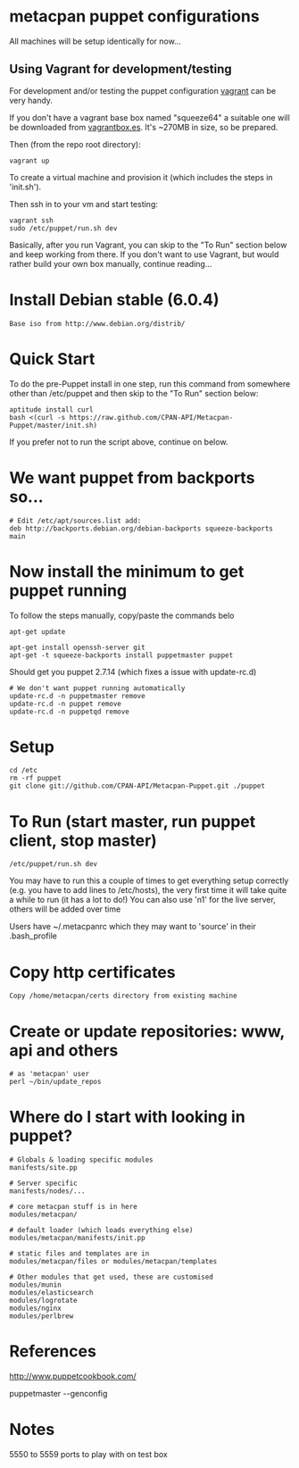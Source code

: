 # metacpan puppet configurations

All machines will be setup identically for now...

## Using Vagrant for development/testing

For development and/or testing the puppet configuration
[vagrant](http://vagrantup.com) can be very handy.

If you don't have a vagrant base box named "squeeze64"
a suitable one will be downloaded from [vagrantbox.es](http://vagrantbox.es).
It's ~270MB in size, so be prepared.

Then (from the repo root directory):

    vagrant up

To create a virtual machine and provision it
(which includes the steps in 'init.sh').

Then ssh in to your vm and start testing:

    vagrant ssh
    sudo /etc/puppet/run.sh dev

Basically, after you run Vagrant, you can skip to the "To Run" section below
and keep working from there. If you don't want to use Vagrant, but would rather
build your own box manually, continue reading...

# Install Debian stable (6.0.4)
    Base iso from http://www.debian.org/distrib/

# Quick Start

To do the pre-Puppet install in one step, run this command from somewhere other
than /etc/puppet and then skip to the "To Run" section below:

    aptitude install curl
    bash <(curl -s https://raw.github.com/CPAN-API/Metacpan-Puppet/master/init.sh)

If you prefer not to run the script above, continue on below.

# We want puppet from backports so...
    # Edit /etc/apt/sources.list add:
    deb http://backports.debian.org/debian-backports squeeze-backports main

# Now install the minimum to get puppet running

To follow the steps manually, copy/paste the commands belo

    apt-get update

    apt-get install openssh-server git
    apt-get -t squeeze-backports install puppetmaster puppet

Should get you puppet 2.7.14 (which fixes a issue with update-rc.d)

    # We don't want puppet running automatically
    update-rc.d -n puppetmaster remove
    update-rc.d -n puppet remove
    update-rc.d -n puppetqd remove

# Setup
    cd /etc
    rm -rf puppet
    git clone git://github.com/CPAN-API/Metacpan-Puppet.git ./puppet

# To Run (start master, run puppet client, stop master)
    /etc/puppet/run.sh dev

You may have to run this a couple of times to get everything setup
correctly (e.g. you have to add lines to /etc/hosts), the very
first time it will take quite a while to run (it has a lot to do!)
You can also use 'n1' for the live server, others will be added over time

Users have ~/.metacpanrc which they may want to 'source' in their .bash_profile

# Copy http certificates
    Copy /home/metacpan/certs directory from existing machine

# Create or update repositories: www, api and others
    # as 'metacpan' user
    perl ~/bin/update_repos

# Where do I start with looking in puppet?

    # Globals & loading specific modules
    manifests/site.pp

    # Server specific
    manifests/nodes/...

    # core metacpan stuff is in here
    modules/metacpan/

    # default loader (which loads everything else)
    modules/metacpan/manifests/init.pp

    # static files and templates are in
    modules/metacpan/files or modules/metacpan/templates

    # Other modules that get used, these are customised
    modules/munin
    modules/elasticsearch
    modules/logrotate
    modules/nginx
    modules/perlbrew

# References

http://www.puppetcookbook.com/

puppetmaster --genconfig

# Notes

5550 to 5559 ports to play with on test box
